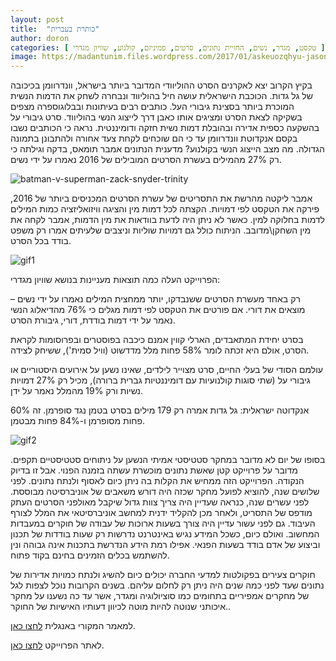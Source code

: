 ```yaml
---
layout: post
title:  "כותרת בעברית"
author: doron
categories: [ טקסט, מגדר, נשים, החזיית נתונים, סרטים, פמיניזם, קולנוע, שוויון מגדרי ]
image: https://madantunim.files.wordpress.com/2017/01/askeuozqhyu-jason-rosewell.jpg?w=960&h=1280&crop=1
---
```


בקיץ הקרוב יצא לאקרנים הסרט ההוליוודי המדובר ביותר בישראל, וונדרוומן בכיכובה של גל גדות. הכוכבת הישראלית עושה חיל בהוליווד ונבחרה לשחק את הדמות הנשית המוכרת ביותר בסצינת גיבורי העל. כותבים רבים בעיתונות ובבלוגוספרה מצפים בשקיקה לצאת הסרט ומציגים אותו כאבן דרך לייצוג הנשי בהוליווד. סרט גיבורי על בהשקעה כספית אדירה ובהובלת דמות נשית חזקה ודומיננטית.  נראה כי הכותבים נשבו בקסם אנקדוטת וונדרוומן עד כי הם שוכחים לקחת צעד אחורה ולהתבונן בתמונה הגדולה. מה מצב הייצוג הנשי בקולנוע? מדענית הנתונים אמבר תומאס, בדקה וגילתה כי רק 27% מהמילים בעשרת הסרטים המובילים של 2016 נאמרו על ידי נשים.

![batman-v-superman-zack-snyder-trinity](https://madantunim.files.wordpress.com/2017/01/batman-v-superman-zack-snyder-trinity.jpeg)


אמבר ליקטה מהרשת את  התסריטים של עשרת הסרטים המכניסים ביותר של 2016, פירקה את הטקסט לפי דמויות. הקצתה לכל דמות מין והציגה וויזואליזציה כמות המילים לדמות בחלוקה למין. כאשר לא ניתן היה לדעת בוודאות את מין הדמות, אמבר לקחה את מין השחקן\מדובב. הניתוח כולל גם דמויות שוליות וניצבים שלעיתים אמרו רק משפט בודד בכל הסרט.

![gif1](https://madantunim.files.wordpress.com/2017/03/7ce9a-1mh6whqjc64sy_asxfsi9pa.gif?w=518&zoom=2)

הפרוייקט העלה כמה תוצאות מעניינות בנושא שוויון מגדרי:

רק באחד מעשרת הסרטים ששנבדקו, יותר ממחצית המילים נאמרו על ידי נשים – מוצאים את דורי. אם פורטים את הטקסט לפי דמות מגלים כי 76% מהדיאלוג הנשי נאמר על ידי דמות בודדת, דורי, גיבורת הסרט.

בסרט יחידת המתאבדים, הארלי קווין אמנם כיכבה בפוסטרים ובפרוסומות לקראת הסרט, אולם היא זכתה לומר 58% פחות מלל מדדשוט (וויל סמית'), ששיחק לצידה.

עולמם הסודי של בעלי החיים, סרט מצוייר לילדים, שאינו נשען על אירועים היסטוריים או גיבורי על (שתי סוגות קולנועיות עם דומיננטיות גברית ברורה), מכיל רק 27% דמויות נשיות ורק 19% מהמלל נאמר על ידן.

אנקדוטה ישראלית: גל גדות אמרה רק 179 מילים בסרט בטמן נגד סופרמן. זה 60% פחות מסופרמן ו-84% פחות מבטמן.

![gif2](https://madantunim.files.wordpress.com/2017/03/e98e4-18krkodwacxmd2vc8ctr2hg.jpeg?w=518&h=314&zoom=2)

בסופו של יום לא מדובר במחקר סטטיסטי אמיתי הנשען על ניתוחים סטטיסטיים תקפים. מדובר על פרוייקט קטן שאשת נתונים מוכשרת עשתה בזמנה הפנוי. אבל זו בדיוק הנקודה. הפרוייקט הזה ממחיש את הקלות בה ניתן כיום לאסוף ולנתח נתונים. לפני שלושים שנה, להוציא לפועל מחקר שכזה היה דורש משאבים של אוניברסיטה מבוססת. לפני עשרים שנה, כנראה שעדיין היה צריך צוות גדול שיקבל מאולפני הסרטים העתק מודפס של התסריט, ולאחר מכן להקליד ידנית למחשב אוניברסיטאי את המלל לצורף העיבוד. גם לפני עשור עדיין היה צורך בשעות ארוכות של עבודה של חוקרים במעבדות המחשוב. ואולם כיום, כשכל המידע נגיש באינטרנט נדרשות רק שעות בודדות של תכנון וביצוע של אדם בודד בשעות הפנאי. אפילו רמת הידע הנדרשת בתכנות אינה גבוהה ונין להשתמש בכלים הזמינים בחינם בקוד פתוח.

חוקרים צעירים בפקולטות למדעי החברה יכולים כיום להשיג ולנתח כמויות אדירות של נתונים שעד לפני כמה שנים היה ניתן רק לחלום עליהם. בשנים הקרובות נוכל לצפות לגל של מחקרים אמפיריים בתחומים כמו סוציולוגיה ומגדר, אשר עד כה נשענו על מחקר איכותני שנוטה להיות מוטה לכיוון דעותיו האישיות של החוקר..

למאמר המקורי באנגלית [לחצו כאן](https://www.freecodecamp.org/news/women-only-said-27-of-the-words-in-2016s-biggest-movies-955cb480c3c4/#.6l6ep8luo).

לאתר הפרוייקט [לחצו כאן](https://amber.rbind.io/projects/MovieDialogueInteractive/).
